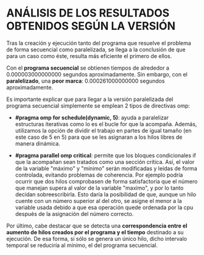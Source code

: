 
# ANÁLISIS DE LOS RESULTADOS OBTENIDOS SEGÚN LA VERSIÓN

Tras la creación y ejecución tanto del programa que resuelve el problema de forma secuencial como paralelizada, se llega a la conclusión de que para un caso como éste, resulta más eficiente el primero de ellos.

Con el **programa secuencial** se obtienen tiempos de alrededor a 0.000003000000000 segundos aproximadamente.
Sin embargo, con el **paralelizado**, una **peor marca**: 0.000261000000000 segundos aproximadamente.

Es importante explicar que para llegar a la versión paralelizada del programa secuencial simplemente se emplean 2 tipos de directivas omp:

* **#pragma omp for schedule(dynamic, 5)**: ayuda a paralelizar estructuras iterativas como lo es el bucle for que la acompaña. Además, utilizamos la opción de dividir el trabajo en partes de igual tamaño (en este caso de 5 en 5) para que se les asignaran a los hilos libres de manera dinámica.

* **#pragma parallel omp critical**: permite que los bloques condicionales if que la acompañan sean tratados como una sección crítica. Así, el valor de la variable "máximo" y "mínimo" serán modificadas y leídas de forma controlada, evitando problemas de coherencia. Por ejemplo podría ocurrir que dos hilos comprobasen de forma satisfactoria que el número que manejan supera al valor de la variable "maximo", y por lo tanto decidan sobreescribirla. Esto daría la posibilidad de que, aunque un hilo cuente con un número superior al del otro, se asigne el menor a la variable usada debido a que esa operación quede ordenada por la cpu después de la asignación del número correcto.

Por último, cabe destacar que se detecta una **correspondencia entre el aumento de hilos creados por el programa y el tiempo** destinado a su ejecución. De esa forma, si sólo se genera un único hilo, dicho intervalo temporal se reduciría al mínimo, el del programa secuencial.


